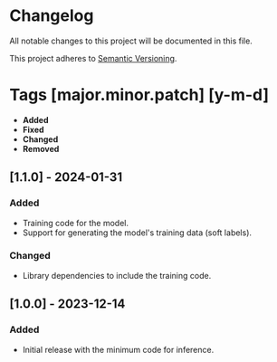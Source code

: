 # Changelog

All notable changes to this project will be documented in this file.

This project adheres to [Semantic Versioning](https://semver.org/spec/v2.0.0.html).

# Tags [major.minor.patch] [y-m-d]

- **Added**
- **Fixed**
- **Changed**
- **Removed**

## [1.1.0] - 2024-01-31

### Added

- Training code for the model.
- Support for generating the model's training data (soft labels).

### Changed

- Library dependencies to include the training code.

## [1.0.0] - 2023-12-14

### Added

- Initial release with the minimum code for inference.
